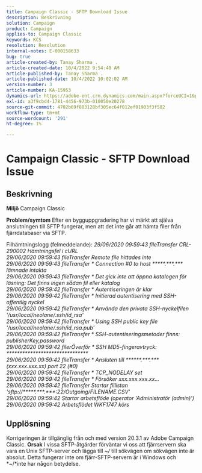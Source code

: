 ```yaml
---
title: Campaign Classic - SFTP Download Issue
description: Beskrivning
solution: Campaign
product: Campaign
applies-to: Campaign Classic
keywords: KCS
resolution: Resolution
internal-notes: E-000158633
bug: true
article-created-by: Tanay Sharma .
article-created-date: 10/4/2022 9:54:40 AM
article-published-by: Tanay Sharma .
article-published-date: 10/4/2022 10:02:02 AM
version-number: 3
article-number: KA-15953
dynamics-url: https://adobe-ent.crm.dynamics.com/main.aspx?forceUCI=1&pagetype=entityrecord&etn=knowledgearticle&id=ff71298d-ca43-ed11-bba2-0022480868ff
exl-id: a3f9cbd4-1781-4456-973b-010050e20278
source-git-commit: 4702b69f883128bf305ec64f012ef01903f3f582
workflow-type: tm+mt
source-wordcount: '291'
ht-degree: 1%

---
```


# Campaign Classic - SFTP Download Issue

## Beskrivning

<b>Miljö</b>
Campaign Classic


<b>Problem/symtom</b>
Efter en bygguppgradering har vi märkt att själva anslutningen till SFTP fungerar, men att det inte går att hämta filer från fjärrdatabaser via SFTP.

Filhämtningslogg (felmeddelande):
*29/06/2020 09:59:43 fileTransfer CRL-290002 Hämtningsfel i cURL
<br>29/06/2020 09:59:43 fileTransfer Remote file hittades inte
<br>29/06/2020 09:59:43 fileTransfer \* Connection #0 to host \*\*\*\*\*.\*\*\*.\*\*\* lämnade intakta
<br>29/06/2020 09:59:43 fileTransfer \* Det gick inte att öppna katalogen för läsning: Det finns ingen sådan fil eller katalog
<br>29/06/2020 09:59:42 fileTransfer \* Autentiseringen är klar
<br>29/06/2020 09:59:42 fileTransfer \* Initierad autentisering med SSH-offentlig nyckel
<br>29/06/2020 09:59:42 fileTransfer \* Använda den privata SSH-nyckelfilen &#39;/usr/local/neolane/.ssh/id_rsa&#39;
<br>29/06/2020 09:59:42 fileTransfer \* Using SSH public key file &#39;/usr/local/neolane/.ssh/id_rsa.pub&#39;
<br>29/06/2020 09:59:42 fileTransfer \* SSH-autentiseringsmetoder finns: publisherKey,password
<br>29/06/2020 09:59:42 filerÖverför \* SSH MD5-fingeravtryck: \*\*\*\*\*\*\*\*\*\*\*\*\*\*\*\*\*\*\*\*\*\*\*\*\*\*\*\*\*\*\*
<br>29/06/2020 09:59:42 fileTransfer \* Ansluten till \*\*\*\*\*\*.\*\*\*.\*\*\* (xxx.xxx.xxx.xx) port 22 (#0)
<br>29/06/2020 09:59:42 fileTransfer \* TCP_NODELAY set
<br>29/06/2020 09:59:42 fileTransfer \* Försöker xxx.xxx.xxx.xx...
<br>29/06/2020 09:59:42 fileTransfer Startar fillistan &#39;sftp://\*\*\*\*\*.\*\*\*.\*\*\*:22/Outgoing/FILENAME.CSV&#39;
<br>29/06/2020 09:59:42 Startar arbetsflöde (operator &#39;Administratör (admin)&#39;)
<br>29/06/2020 09:59:42 Arbetsflödet WKF1747 körs*

## Upplösning


Korrigeringen är tillgänglig från och med version 20.3.1 av Adobe Campaign Classic.
<b>Orsak</b>
I vissa SFTP-åtgärder förväntar vi oss att fjärrservern ska vara en Unix SFTP-server och lägga till *~/* till sökvägen om sökvägen inte är absolut.
Detta fungerar inte om fjärr-SFTP-servern är i Windows och *~/*inte har någon betydelse.
